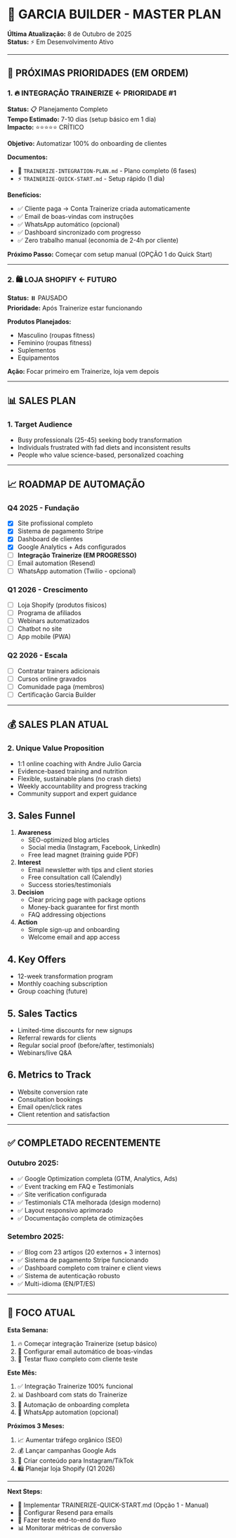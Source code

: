 # 🎯 GARCIA BUILDER - MASTER PLAN

**Última Atualização:** 8 de Outubro de 2025  
**Status:** ⚡ Em Desenvolvimento Ativo

---

## 🚀 PRÓXIMAS PRIORIDADES (EM ORDEM)

### **1. 🔥 INTEGRAÇÃO TRAINERIZE** ← PRIORIDADE #1
**Status:** 📋 Planejamento Completo  
**Tempo Estimado:** 7-10 dias (setup básico em 1 dia)  
**Impacto:** ⭐⭐⭐⭐⭐ CRÍTICO

**Objetivo:** Automatizar 100% do onboarding de clientes

**Documentos:**
- 📄 `TRAINERIZE-INTEGRATION-PLAN.md` - Plano completo (6 fases)
- ⚡ `TRAINERIZE-QUICK-START.md` - Setup rápido (1 dia)

**Benefícios:**
- ✅ Cliente paga → Conta Trainerize criada automaticamente
- ✅ Email de boas-vindas com instruções
- ✅ WhatsApp automático (opcional)
- ✅ Dashboard sincronizado com progresso
- ✅ Zero trabalho manual (economia de 2-4h por cliente)

**Próximo Passo:** Começar com setup manual (OPÇÃO 1 do Quick Start)

---

### **2. 🛍️ LOJA SHOPIFY** ← FUTURO
**Status:** ⏸️ PAUSADO  
**Prioridade:** Após Trainerize estar funcionando

**Produtos Planejados:**
- Masculino (roupas fitness)
- Feminino (roupas fitness)
- Suplementos
- Equipamentos

**Ação:** Focar primeiro em Trainerize, loja vem depois

---

## 📊 SALES PLAN

### 1. Target Audience
- Busy professionals (25-45) seeking body transformation
- Individuals frustrated with fad diets and inconsistent results
- People who value science-based, personalized coaching

---

## 📈 ROADMAP DE AUTOMAÇÃO

### **Q4 2025 - Fundação**
- [x] Site profissional completo
- [x] Sistema de pagamento Stripe
- [x] Dashboard de clientes
- [x] Google Analytics + Ads configurados
- [ ] **Integração Trainerize (EM PROGRESSO)**
- [ ] Email automation (Resend)
- [ ] WhatsApp automation (Twilio - opcional)

### **Q1 2026 - Crescimento**
- [ ] Loja Shopify (produtos físicos)
- [ ] Programa de afiliados
- [ ] Webinars automatizados
- [ ] Chatbot no site
- [ ] App mobile (PWA)

### **Q2 2026 - Escala**
- [ ] Contratar trainers adicionais
- [ ] Cursos online gravados
- [ ] Comunidade paga (membros)
- [ ] Certificação Garcia Builder

---

## 💰 SALES PLAN ATUAL

### 2. Unique Value Proposition
- 1:1 online coaching with Andre Julio Garcia
- Evidence-based training and nutrition
- Flexible, sustainable plans (no crash diets)
- Weekly accountability and progress tracking
- Community support and expert guidance

## 3. Sales Funnel
1. **Awareness**
   - SEO-optimized blog articles
   - Social media (Instagram, Facebook, LinkedIn)
   - Free lead magnet (training guide PDF)
2. **Interest**
   - Email newsletter with tips and client stories
   - Free consultation call (Calendly)
   - Success stories/testimonials
3. **Decision**
   - Clear pricing page with package options
   - Money-back guarantee for first month
   - FAQ addressing objections
4. **Action**
   - Simple sign-up and onboarding
   - Welcome email and app access

## 4. Key Offers
- 12-week transformation program
- Monthly coaching subscription
- Group coaching (future)

## 5. Sales Tactics
- Limited-time discounts for new signups
- Referral rewards for clients
- Regular social proof (before/after, testimonials)
- Webinars/live Q&A

## 6. Metrics to Track
- Website conversion rate
- Consultation bookings
- Email open/click rates
- Client retention and satisfaction

---

## ✅ COMPLETADO RECENTEMENTE

### **Outubro 2025:**
- ✅ Google Optimization completa (GTM, Analytics, Ads)
- ✅ Event tracking em FAQ e Testimonials
- ✅ Site verification configurada
- ✅ Testimonials CTA melhorada (design moderno)
- ✅ Layout responsivo aprimorado
- ✅ Documentação completa de otimizações

### **Setembro 2025:**
- ✅ Blog com 23 artigos (20 externos + 3 internos)
- ✅ Sistema de pagamento Stripe funcionando
- ✅ Dashboard completo com trainer e client views
- ✅ Sistema de autenticação robusto
- ✅ Multi-idioma (EN/PT/ES)

---

## 🎯 FOCO ATUAL

**Esta Semana:**
1. 🔥 Começar integração Trainerize (setup básico)
2. 📧 Configurar email automático de boas-vindas
3. 🧪 Testar fluxo completo com cliente teste

**Este Mês:**
1. ✅ Integração Trainerize 100% funcional
2. 📊 Dashboard com stats do Trainerize
3. 🤖 Automação de onboarding completa
4. 📱 WhatsApp automation (opcional)

**Próximos 3 Meses:**
1. 📈 Aumentar tráfego orgânico (SEO)
2. 💰 Lançar campanhas Google Ads
3. 🎥 Criar conteúdo para Instagram/TikTok
4. 🛍️ Planejar loja Shopify (Q1 2026)

---

**Next Steps:**
- 🚀 Implementar TRAINERIZE-QUICK-START.md (Opção 1 - Manual)
- 📧 Configurar Resend para emails
- 🧪 Fazer teste end-to-end do fluxo
- 📊 Monitorar métricas de conversão

